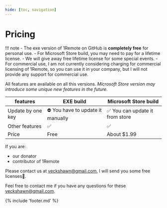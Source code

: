 ```yaml
---
hide: [toc, navigation]
---
```


# Pricing

!!! note
    - The exe version of 1Remote on GitHub is **completely free** for personal use.
    - For Microsoft Store build, you may need to pay for a lifetime license.
    - We will give away free lifetime license for some special events.
    - For commercial use, I am not currently considering charging for commercial licensing of 1Remote, so you can use it in your company, but I will not provide any support for commercial use.

All features are available on all this versions. *Microsoft Store version may introduce some unique new features in the future.*

| features          | EXE build                          | Microsoft Store build           |
| ----------------- | ---------------------------------- | ------------------------------- |
| Update by one key | ⛔   You have to update it manually | ✅  You can update it from store |
| Other features    | ✅                                  | ✅                               |
| Price             | Free                               | About $1.99                     |


If you are:

- our donator
- contributor of 1Remote

Please contact us at  [veckshawn@gmail.com](mailto:veckshawn@gmail.com), I will send you some free licenses💖.

Feel free to contact me if you have any questions for these [veckshawn@gmail.com](mailto:veckshawn@gmail.com).

{% include 'footer.md' %}
